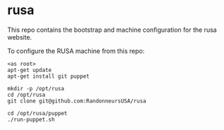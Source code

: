 rusa
====

This repo contains the bootstrap and machine configuration for the rusa website.


To configure the RUSA machine from this repo:

    <as root>
    apt-get update
    apt-get install git puppet

    mkdir -p /opt/rusa
    cd /opt/rusa
    git clone git@github.com:RandonneursUSA/rusa

    cd /opt/rusa/puppet
    ./run-puppet.sh
